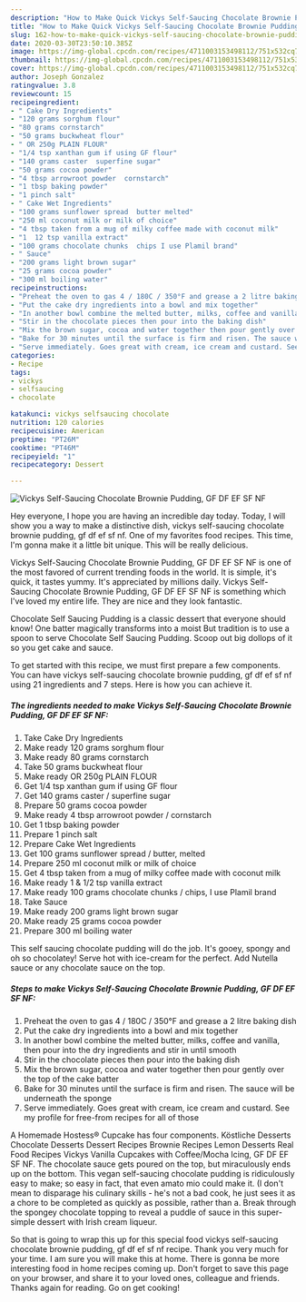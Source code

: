 ```yaml
---
description: "How to Make Quick Vickys Self-Saucing Chocolate Brownie Pudding, GF DF EF SF NF"
title: "How to Make Quick Vickys Self-Saucing Chocolate Brownie Pudding, GF DF EF SF NF"
slug: 162-how-to-make-quick-vickys-self-saucing-chocolate-brownie-pudding-gf-df-ef-sf-nf
date: 2020-03-30T23:50:10.385Z
image: https://img-global.cpcdn.com/recipes/4711003153498112/751x532cq70/vickys-self-saucing-chocolate-brownie-pudding-gf-df-ef-sf-nf-recipe-main-photo.jpg
thumbnail: https://img-global.cpcdn.com/recipes/4711003153498112/751x532cq70/vickys-self-saucing-chocolate-brownie-pudding-gf-df-ef-sf-nf-recipe-main-photo.jpg
cover: https://img-global.cpcdn.com/recipes/4711003153498112/751x532cq70/vickys-self-saucing-chocolate-brownie-pudding-gf-df-ef-sf-nf-recipe-main-photo.jpg
author: Joseph Gonzalez
ratingvalue: 3.8
reviewcount: 15
recipeingredient:
- " Cake Dry Ingredients"
- "120 grams sorghum flour"
- "80 grams cornstarch"
- "50 grams buckwheat flour"
- " OR 250g PLAIN FLOUR"
- "1/4 tsp xanthan gum if using GF flour"
- "140 grams caster  superfine sugar"
- "50 grams cocoa powder"
- "4 tbsp arrowroot powder  cornstarch"
- "1 tbsp baking powder"
- "1 pinch salt"
- " Cake Wet Ingredients"
- "100 grams sunflower spread  butter melted"
- "250 ml coconut milk or milk of choice"
- "4 tbsp taken from a mug of milky coffee made with coconut milk"
- "1  12 tsp vanilla extract"
- "100 grams chocolate chunks  chips I use Plamil brand"
- " Sauce"
- "200 grams light brown sugar"
- "25 grams cocoa powder"
- "300 ml boiling water"
recipeinstructions:
- "Preheat the oven to gas 4 / 180C / 350°F and grease a 2 litre baking dish"
- "Put the cake dry ingredients into a bowl and mix together"
- "In another bowl combine the melted butter, milks, coffee and vanilla, then pour into the dry ingredients and stir in until smooth"
- "Stir in the chocolate pieces then pour into the baking dish"
- "Mix the brown sugar, cocoa and water together then pour gently over the top of the cake batter"
- "Bake for 30 minutes until the surface is firm and risen. The sauce will be underneath the sponge"
- "Serve immediately. Goes great with cream, ice cream and custard. See my profile for free-from recipes for all of those"
categories:
- Recipe
tags:
- vickys
- selfsaucing
- chocolate

katakunci: vickys selfsaucing chocolate 
nutrition: 120 calories
recipecuisine: American
preptime: "PT26M"
cooktime: "PT46M"
recipeyield: "1"
recipecategory: Dessert

---
```



![Vickys Self-Saucing Chocolate Brownie Pudding, GF DF EF SF NF](https://img-global.cpcdn.com/recipes/4711003153498112/751x532cq70/vickys-self-saucing-chocolate-brownie-pudding-gf-df-ef-sf-nf-recipe-main-photo.jpg)

Hey everyone, I hope you are having an incredible day today. Today, I will show you a way to make a distinctive dish, vickys self-saucing chocolate brownie pudding, gf df ef sf nf. One of my favorites food recipes. This time, I'm gonna make it a little bit unique. This will be really delicious.

Vickys Self-Saucing Chocolate Brownie Pudding, GF DF EF SF NF is one of the most favored of current trending foods in the world. It is simple, it's quick, it tastes yummy. It's appreciated by millions daily. Vickys Self-Saucing Chocolate Brownie Pudding, GF DF EF SF NF is something which I've loved my entire life. They are nice and they look fantastic.

Chocolate Self Saucing Pudding is a classic dessert that everyone should know! One batter magically transforms into a moist But tradition is to use a spoon to serve Chocolate Self Saucing Pudding. Scoop out big dollops of it so you get cake and sauce.


To get started with this recipe, we must first prepare a few components. You can have vickys self-saucing chocolate brownie pudding, gf df ef sf nf using 21 ingredients and 7 steps. Here is how you can achieve it.

##### The ingredients needed to make Vickys Self-Saucing Chocolate Brownie Pudding, GF DF EF SF NF:

1. Take  Cake Dry Ingredients
1. Make ready 120 grams sorghum flour
1. Make ready 80 grams cornstarch
1. Take 50 grams buckwheat flour
1. Make ready  OR 250g PLAIN FLOUR
1. Get 1/4 tsp xanthan gum if using GF flour
1. Get 140 grams caster / superfine sugar
1. Prepare 50 grams cocoa powder
1. Make ready 4 tbsp arrowroot powder / cornstarch
1. Get 1 tbsp baking powder
1. Prepare 1 pinch salt
1. Prepare  Cake Wet Ingredients
1. Get 100 grams sunflower spread / butter, melted
1. Prepare 250 ml coconut milk or milk of choice
1. Get 4 tbsp taken from a mug of milky coffee made with coconut milk
1. Make ready 1 &amp; 1/2 tsp vanilla extract
1. Make ready 100 grams chocolate chunks / chips, I use Plamil brand
1. Take  Sauce
1. Make ready 200 grams light brown sugar
1. Make ready 25 grams cocoa powder
1. Prepare 300 ml boiling water


This self saucing chocolate pudding will do the job. It&#39;s gooey, spongy and oh so chocolatey! Serve hot with ice-cream for the perfect. Add Nutella sauce or any chocolate sauce on the top. 

##### Steps to make Vickys Self-Saucing Chocolate Brownie Pudding, GF DF EF SF NF:

1. Preheat the oven to gas 4 / 180C / 350°F and grease a 2 litre baking dish
1. Put the cake dry ingredients into a bowl and mix together
1. In another bowl combine the melted butter, milks, coffee and vanilla, then pour into the dry ingredients and stir in until smooth
1. Stir in the chocolate pieces then pour into the baking dish
1. Mix the brown sugar, cocoa and water together then pour gently over the top of the cake batter
1. Bake for 30 minutes until the surface is firm and risen. The sauce will be underneath the sponge
1. Serve immediately. Goes great with cream, ice cream and custard. See my profile for free-from recipes for all of those


A Homemade Hostess® Cupcake has four components. Köstliche Desserts Chocolate Desserts Dessert Recipes Brownie Recipes Lemon Desserts Real Food Recipes Vickys Vanilla Cupcakes with Coffee/Mocha Icing, GF DF EF SF NF. The chocolate sauce gets poured on the top, but miraculously ends up on the bottom. This vegan self-saucing chocolate pudding is ridiculously easy to make; so easy in fact, that even amato mio could make it. (I don&#39;t mean to disparage his culinary skills - he&#39;s not a bad cook, he just sees it as a chore to be completed as quickly as possible, rather than a. Break through the spongey chocolate topping to reveal a puddle of sauce in this super-simple dessert with Irish cream liqueur. 

So that is going to wrap this up for this special food vickys self-saucing chocolate brownie pudding, gf df ef sf nf recipe. Thank you very much for your time. I am sure you will make this at home. There is gonna be more interesting food in home recipes coming up. Don't forget to save this page on your browser, and share it to your loved ones, colleague and friends. Thanks again for reading. Go on get cooking!
